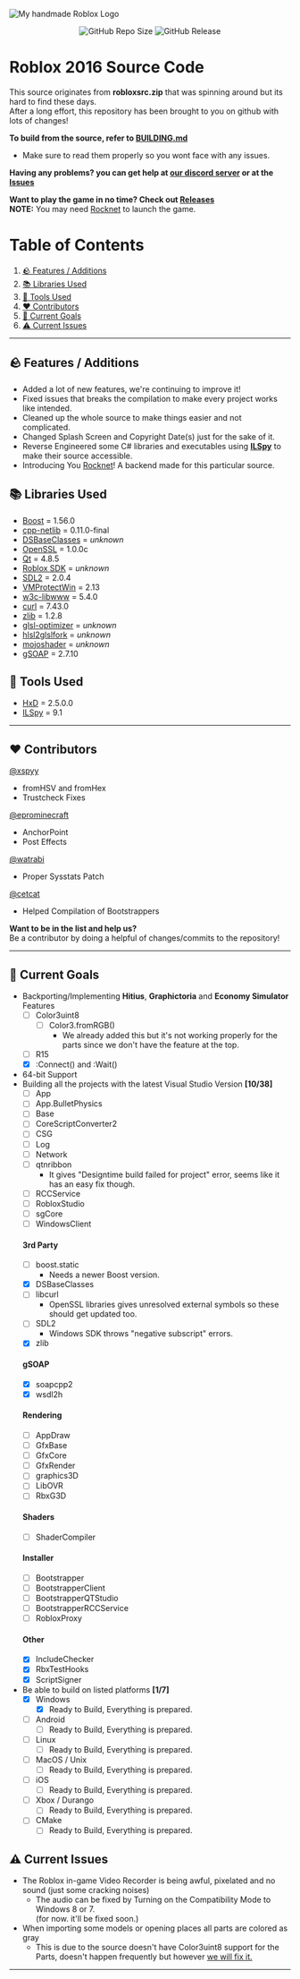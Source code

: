 ![My *handmade* Roblox Logo](https://github.com/user-attachments/assets/ced623cd-6692-4759-8e46-e9453f5454fc)

<p align="center">
<img alt="GitHub Repo Size" src="https://img.shields.io/github/repo-size/P0L3NARUBA/roblox-2016-source-code">
<img alt="GitHub Release" src="https://img.shields.io/github/v/release/P0L3NARUBA/roblox-2016-source-code">
</p>

# Roblox 2016 Source Code
This source originates from **robloxsrc.zip** that was spinning around but its hard to find these days.<br>
After a long effort, this repository has been brought to you on github with lots of changes!<br>

**To build from the source, refer to [BUILDING.md](/BUILDING.md)**<br>
   - Make sure to read them properly so you wont face with any issues.

**Having any problems? you can get help at [our discord server](https://www.discord.gg/rVrYHdrbsp) or at the [Issues](https://github.com/P0L3NARUBA/roblox-2016-source-code/issues)**<br>

**Want to play the game in no time? Check out [Releases](https://github.com/P0L3NARUBA/roblox-2016-source-code/releases/)**<br>
**NOTE:** You may need [Rocknet](https://github.com/P0L3NARUBA/Rocknet/tree/main) to launch the game.

# Table of Contents
1. [🪨 Features / Additions](#-features--additions)
2. [📚 Libraries Used](#-libraries-used)
3. [🔨 Tools Used](#-tools-used)
4. [❤️ Contributors](#%EF%B8%8F-contributors)
5. [🎯 Current Goals](#-current-goals)
6. [⚠️ Current Issues](#%EF%B8%8F-current-issues)

---

## 🪨 Features / Additions
- Added a lot of new features, we're continuing to improve it!
- Fixed issues that breaks the compilation to make every project works like intended.
- Cleaned up the whole source to make things easier and not complicated.
- Changed Splash Screen and Copyright Date(s) just for the sake of it.
- Reverse Engineered some C# libraries and executables using **[ILSpy](/Tools/ILSpy)** to make their source accessible.
- Introducing You [Rocknet](https://github.com/P0L3NARUBA/Rocknet/tree/main)! A backend made for this particular source.

## 📚 Libraries Used
- [Boost](/Contribs/boost_1_56_0) = 1.56.0
- [cpp-netlib](/Contribs/cpp-netlib-0.11.0-final) = 0.11.0-final
- [DSBaseClasses](/Contribs/DSBaseClasses) = *unknown*
- [OpenSSL](/Contribs/openssl) = 1.0.0c
- [Qt](/BUILDING_CONTRIBS.md) = 4.8.5
- [Roblox SDK](/Contribs/SDK) = *unknown*
- [SDL2](/Contribs/SDL2) = 2.0.4
- [VMProtectWin](/Contribs/VMProtectWin_2.13) = 2.13
- [w3c-libwww](/Contribs/w3c-libwww-5.4.0) = 5.4.0
- [curl](/Contribs/windows/x86/curl/curl-7.43.0) = 7.43.0
- [zlib](/Contribs/windows/x86/zlib/zlib-1.2.8) = 1.2.8
- [glsl-optimizer](/Rendering/ShaderCompiler/glsl-optimizer) = *unknown*
- [hlsl2glslfork](/Rendering/ShaderCompiler/hlsl2glslfork) = *unknown*
- [mojoshader](/Rendering/ShaderCompiler/mojoshader) = *unknown*
- [gSOAP](/RCCService/gSOAP/gsoap-2.7) = 2.7.10

## 🔨 Tools Used
- [HxD](/Tools/HxD) = 2.5.0.0
- [ILSpy](/Tools/ILSpy) = 9.1

---

## ❤️ Contributors
[@xspyy](https://github.com/xspyy)
* fromHSV and fromHex
* Trustcheck Fixes

[@eprominecraft](https://github.com/eprominecraft)
* AnchorPoint
* Post Effects

[@watrabi](https://github.com/watrabi)
* Proper Sysstats Patch

[@cetcat](https://github.com/cetcat)
* Helped Compilation of Bootstrappers

**Want to be in the list and help us?**<br>
Be a contributor by doing a helpful of changes/commits to the repository!

---

## 🎯 Current Goals
- Backporting/Implementing **Hitius**, **Graphictoria** and **Economy Simulator** Features
   - [ ] Color3uint8
     - [ ] Color3.fromRGB()
       - We already added this but it's not working properly for the parts since we don't have the feature at the top.
   - [ ] R15
   - [x] :Connect() and :Wait()
- 64-bit Support
- Building all the projects with the latest Visual Studio Version **[10/38]** 
  - [ ] App
  - [ ] App.BulletPhysics
  - [ ] Base
  - [ ] CoreScriptConverter2
  - [ ] CSG
  - [ ] Log
  - [ ] Network
  - [ ] qtnribbon
    - It gives "Designtime build failed for project" error, seems like it has an easy fix though.
  - [ ] RCCService
  - [ ] RobloxStudio
  - [ ] sgCore
  - [ ] WindowsClient
  #### 3rd Party
  - [ ] boost.static
    - Needs a newer Boost version.
  - [x] DSBaseClasses
  - [ ] libcurl
    - OpenSSL libraries gives unresolved external symbols so these should get updated too.
  - [ ] SDL2
    - Windows SDK throws "negative subscript" errors.
  - [x] zlib
  #### gSOAP
  - [x] soapcpp2
  - [x] wsdl2h
  #### Rendering
  - [ ] AppDraw
  - [ ] GfxBase
  - [ ] GfxCore
  - [ ] GfxRender
  - [ ] graphics3D
  - [ ] LibOVR
  - [ ] RbxG3D
  #### Shaders
  - [ ] ShaderCompiler
  #### Installer
  - [ ] Bootstrapper
  - [ ] BootstrapperClient
  - [ ] BootstrapperQTStudio
  - [ ] BootstrapperRCCService
  - [ ] RobloxProxy
  #### Other
  - [x] IncludeChecker
  - [x] RbxTestHooks
  - [x] ScriptSigner
- Be able to build on listed platforms **[1/7]**
  - [x] Windows
     - [x] Ready to Build, Everything is prepared.
  - [ ] Android
     - [ ] Ready to Build, Everything is prepared.
  - [ ] Linux
     - [ ] Ready to Build, Everything is prepared.
  - [ ] MacOS / Unix
     - [ ] Ready to Build, Everything is prepared.
  - [ ] iOS
     - [ ] Ready to Build, Everything is prepared.
  - [ ] Xbox / Durango
     - [ ] Ready to Build, Everything is prepared.
  - [ ] CMake 
     - [ ] Ready to Build, Everything is prepared.

## ⚠️ Current Issues
- The Roblox in-game Video Recorder is being awful, pixelated and no sound (just some cracking noises)
   - The audio can be fixed by Turning on the Compatibility Mode to Windows 8 or 7. <br>(for now. it'll be fixed soon.)
- When importing some models or opening places all parts are colored as gray
   - This is due to the source doesn't have Color3uint8 support for the Parts, doesn't happen frequently but however [we will fix it.](#-current-goals)

---
